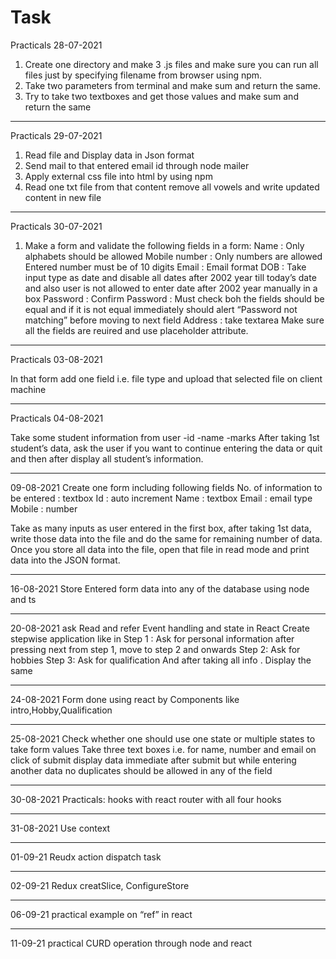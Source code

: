 # Task
Practicals 28-07-2021
1) Create one directory and make 3 .js files and make sure you can run all files just by specifying filename from browser using npm.
2) Take two parameters from terminal and make sum and return the same.
3) Try to take two textboxes and get those values and make sum and return the same

-----------------------------------------------------------------------------------------------------------------------------------------------------------------
Practicals 29-07-2021
1) Read file and Display data in Json format
2) Send mail to that entered email id through node mailer
3) Apply external css file into html by using npm
5) Read one txt file from that content remove all vowels and write updated content in new file

------------------------------------------------------------------------------------------------------------------------------------------------------------------
Practicals 30-07-2021

1)  Make a form and validate the following fields in a form:
    Name : Only alphabets should be allowed
    Mobile number : Only numbers are allowed Entered number must be of 10 digits
    Email : Email format
    DOB : Take input type as date and disable all dates after 2002 year till today’s date and also user is not allowed to enter date after 2002 year manually in a box
    Password :
    Confirm Password : Must check boh the fields should be equal and if it is not equal immediately should alert “Password not matching” before moving to next field
    Address : take textarea
    Make sure all the fields are reuired and use placeholder attribute.

-----------------------------------------------------------------------------------------------------------------------------------------------------------------
Practicals 03-08-2021
    
In that form add one field i.e. file type and upload that selected file on client machine

-----------------------------------------------------------------------------------------------------------------------------------------------------------------
Practicals 04-08-2021 

Take some student information from user -id -name -marks After taking 1st student’s data, ask the user if you want to continue entering the data or quit and then after display all student’s information.

-----------------------------------------------------------------------------------------------------------------------------------------------------------------
09-08-2021 Create one form including following fields No. of information to be entered : textbox Id : auto increment Name : textbox Email : email type Mobile : number

Take as many inputs as user entered in the first box, after taking 1st data, write those data into the file and do the same for remaining number of data. Once you store all data into the file, open that file in read mode and print data into the JSON format.

-----------------------------------------------------------------------------------------------------------------------------------------------------------------
16-08-2021 Store Entered form data into any of the database using node and ts

-----------------------------------------------------------------------------------------------------------------------------------------------------------------
20-08-2021 ask Read and refer Event handling and state in React Create stepwise application like in Step 1 : Ask for personal information after pressing next from step 1, move to step 2 and onwards Step 2: Ask for hobbies Step 3: Ask for qualification And after taking all info . Display the same

-----------------------------------------------------------------------------------------------------------------------------------------------------------------
24-08-2021 Form done using react by Components like intro,Hobby,Qualification

-----------------------------------------------------------------------------------------------------------------------------------------------------------------
25-08-2021 Check whether one should use one state or multiple states to take form values Take three text boxes i.e. for name, number and email on click of submit display data immediate after submit but while entering another data no duplicates should be allowed in any of the field

-----------------------------------------------------------------------------------------------------------------------------------------------------------------
30-08-2021 Practicals: hooks with react router with all four hooks 

-----------------------------------------------------------------------------------------------------------------------------------------------------------------
31-08-2021 Use context 

-----------------------------------------------------------------------------------------------------------------------------------------------------------------
01-09-21 Reudx action dispatch task

-----------------------------------------------------------------------------------------------------------------------------------------------------------------
02-09-21 Redux creatSlice, ConfigureStore 

-----------------------------------------------------------------------------------------------------------------------------------------------------------------
06-09-21 practical example on “ref” in react

-----------------------------------------------------------------------------------------------------------------------------------------------------------------
11-09-21 practical CURD operation through node and react
